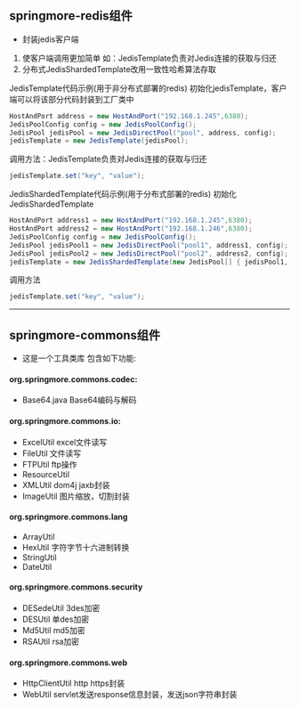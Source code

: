 ## springmore-redis组件
* 封装jedis客户端
1. 使客户端调用更加简单
如：JedisTemplate负责对Jedis连接的获取与归还
2. 分布式JedisShardedTemplate改用一致性哈希算法存取

JedisTemplate代码示例(用于非分布式部署的redis)
初始化jedisTemplate，客户端可以将该部分代码封装到工厂类中
```java
HostAndPort address = new HostAndPort("192.168.1.245",6380);
JedisPoolConfig config = new JedisPoolConfig();
JedisPool jedisPool = new JedisDirectPool("pool", address, config);
jedisTemplate = new JedisTemplate(jedisPool);
```
调用方法：JedisTemplate负责对Jedis连接的获取与归还
```java
jedisTemplate.set("key", "value");
```

JedisShardedTemplate代码示例(用于分布式部署的redis)
初始化JedisShardedTemplate
```java
HostAndPort address1 = new HostAndPort("192.168.1.245",6380);
HostAndPort address2 = new HostAndPort("192.168.1.246",6380);
JedisPoolConfig config = new JedisPoolConfig();
JedisPool jedisPool1 = new JedisDirectPool("pool1", address1, config);
JedisPool jedisPool2 = new JedisDirectPool("pool2", address2, config);
jedisTemplate = new JedisShardedTemplate(new JedisPool[] { jedisPool1, jedisPool2 });
```

调用方法
```java
jedisTemplate.set("key", "value");
```

* * * 

## springmore-commons组件
* 这是一个工具类库 包含如下功能:

#### org.springmore.commons.codec:
* Base64.java Base64编码与解码

#### org.springmore.commons.io:
* ExcelUtil excel文件读写
* FileUtil 文件读写
* FTPUtil ftp操作
* ResourceUtil
* XMLUtil dom4j jaxb封装
* ImageUtil 图片缩放，切割封装

#### org.springmore.commons.lang
* ArrayUtil
* HexUtil 字符字节十六进制转换
* StringUtil
* DateUtil

#### org.springmore.commons.security
* DESedeUtil 3des加密
* DESUtil 单des加密
* Md5Util md5加密
* RSAUtil rsa加密

#### org.springmore.commons.web
* HttpClientUtil http https封装
* WebUtil servlet发送response信息封装，发送json字符串封装



